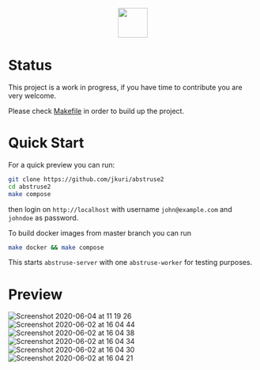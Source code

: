 <p align="center">
  <img height="60" src="https://user-images.githubusercontent.com/1796022/82115620-33373000-9764-11ea-9ce2-78a9ebeb05a1.png">
</p>

# Status

This project is a work in progress, if you have time to contribute you are very welcome.

Please check [Makefile](Makefile) in order to build up the project.

# Quick Start

For a quick preview you can run:

```sh
git clone https://github.com/jkuri/abstruse2
cd abstruse2
make compose
```

then login on `http://localhost` with username `john@example.com` and `johndoe` as password.

To build docker images from master branch you can run

```sh
make docker && make compose
```

This starts `abstruse-server` with one `abstruse-worker` for testing purposes.

# Preview

![Screenshot 2020-06-04 at 11 19 26](https://user-images.githubusercontent.com/1796022/83739004-4f3c3c00-a655-11ea-94e3-3fc3f3bc0a42.png)
![Screenshot 2020-06-02 at 16 04 44](https://user-images.githubusercontent.com/1796022/83529591-d620d580-a4ea-11ea-845b-6edbb8ec4280.png)
![Screenshot 2020-06-02 at 16 04 38](https://user-images.githubusercontent.com/1796022/83529607-d8832f80-a4ea-11ea-8d10-6ed6fab6a14c.png)
![Screenshot 2020-06-02 at 16 04 34](https://user-images.githubusercontent.com/1796022/83529611-d9b45c80-a4ea-11ea-8995-c8e4a79105fd.png)
![Screenshot 2020-06-02 at 16 04 30](https://user-images.githubusercontent.com/1796022/83529615-d9b45c80-a4ea-11ea-8af8-66695019c396.png)
![Screenshot 2020-06-02 at 16 04 21](https://user-images.githubusercontent.com/1796022/83529616-da4cf300-a4ea-11ea-9b4e-522c49bfb686.png)
